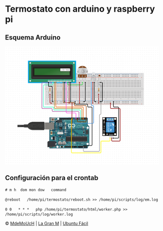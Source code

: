 # Termostato con arduino y raspberry pi


## Esquema Arduino

![Esquema](arduino.png)










## Configuración para el crontab

```
# m h  dom mon dow   command

@reboot   /home/pi/termostato/reboot.sh >> /home/pi/scripts/log/em.log

0 0   * * *   php /home/pi/termostato/html/worker.php >> /home/pi/scripts/log/worker.log
```




© [MdeMoUcH](http://www.twitter.com/mdemouch) | [La Gran M](http://www.lagranm.com) | [Ubuntu Fácil](http://www.ubuntufacil.com)

